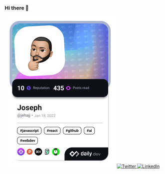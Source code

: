 ### Hi there 👋

<div align="left">
  <a href="https://app.daily.dev/jehajj"><img src="./devcard.png" width="356" alt="Joseph's Dev Card"/></a>
  <a href="https://twitter.com/joseph_hajj">
    <img
      src="https://img.shields.io/twitter/follow/omBratteng?label=Twitter&logo=twitter&style=flat-square&color=1da1f2&logoColor=ffffff"
      alt="Twitter"
    />
  </a>
  <a href="https://www.linkedin.com/in/joseph-hajj">
    <img
      src="https://img.shields.io/static/v1?logo=linkedin&style=flat-square&color=0072b1&label=LinkedIn&message=%E2%98%86"
      alt="LinkedIn"
    />
  </a>
</div>
